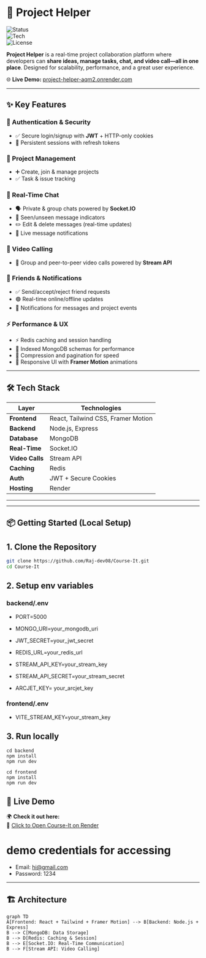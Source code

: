 # 🚀 Project Helper  

![Status](https://img.shields.io/badge/Status-Live-brightgreen)  
![Tech](https://img.shields.io/badge/Tech-React%20%7C%20Node.js%20%7C%20MongoDB%20%7C%20Socket.IO-blue)  
![License](https://img.shields.io/badge/License-MIT-yellow)  

**Project Helper** is a real-time project collaboration platform where developers can **share ideas, manage tasks, chat, and video call—all in one place**. Designed for scalability, performance, and a great user experience.  

🌐 **Live Demo:** [project-helper-aqm2.onrender.com](https://project-helper-aqm2.onrender.com)  

---

## ✨ Key Features  

### 🔐 Authentication & Security  
- ✅ Secure login/signup with **JWT** + HTTP-only cookies  
- 🔄 Persistent sessions with refresh tokens  

### 📁 Project Management  
- ➕ Create, join & manage projects  
- ✅ Task & issue tracking  

### 💬 Real-Time Chat  
- 🗣️ Private & group chats powered by **Socket.IO**  
- 👀 Seen/unseen message indicators  
- ✏️ Edit & delete messages (real-time updates)  
- 🔔 Live message notifications  

### 🎥 Video Calling  
- 👥 Group and peer-to-peer video calls powered by **Stream API**  

### 👥 Friends & Notifications  
- ✅ Send/accept/reject friend requests  
- 🟢 Real-time online/offline updates  
- 🔔 Notifications for messages and project events  

### ⚡ Performance & UX  
- ⚡ Redis caching and session handling  
- 📇 Indexed MongoDB schemas for performance  
- 🔄 Compression and pagination for speed  
- 🎨 Responsive UI with **Framer Motion** animations  

---

## 🛠 Tech Stack  

| Layer           | Technologies                                      |
| --------------- | ------------------------------------------------- |
| **Frontend**    | React, Tailwind CSS, Framer Motion               |
| **Backend**     | Node.js, Express                                 |
| **Database**    | MongoDB                                          |
| **Real-Time**   | Socket.IO                                        |
| **Video Calls** | Stream API                                       |
| **Caching**     | Redis                                            |
| **Auth**        | JWT + Secure Cookies                             |
| **Hosting**     | Render                                           |

---

---
## 📦 Getting Started (Local Setup)

## 1. Clone the Repository

```bash
git clone https://github.com/Raj-dev08/Course-It.git
cd Course-It
```

## 2. Setup env variables 

### backend/.env
- PORT=5000
- MONGO_URI=your_mongodb_uri
- JWT_SECRET=your_jwt_secret
- REDIS_URL=your_redis_url
- STREAM_API_KEY=your_stream_key
- STREAM_API_SECRET=your_stream_secret

- ARCJET_KEY= your_arcjet_key


### frontend/.env
- VITE_STREAM_KEY=your_stream_key

## 3. Run locally 

```
cd backend
npm install
npm run dev
```

```
cd frontend
npm install
npm run dev
```
## 🚀 Live Demo

🌍 **Check it out here:**  
🔗 [Click to Open Course-It on Render](https://course-it-2s22.onrender.com)

# demo credentials for accessing 
- Email: hi@gmail.com
- Password: 1234

---

## 🏗 Architecture  
```mermaid
graph TD
A[Frontend: React + Tailwind + Framer Motion] --> B[Backend: Node.js + Express]
B --> C[MongoDB: Data Storage]
B --> D[Redis: Caching & Session]
B --> E[Socket.IO: Real-Time Communication]
B --> F[Stream API: Video Calling]
